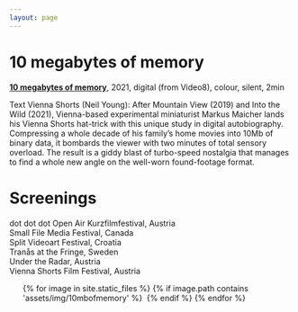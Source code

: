 ```yaml
---
layout: page
---
```


# 10 megabytes of memory

<strong><b><a href="https://vimeo.com/543725598" rel="noopener noreferrer" target="_blank">10 megabytes of memory</a></b></strong>, 2021, digital (from Video8), colour, silent, 2min <br>

Text Vienna Shorts (Neil Young):
After Mountain View (2019) and Into the Wild (2021), Vienna-based experimental miniaturist Markus Maicher lands his Vienna Shorts hat-trick with this unique study in digital autobiography. Compressing a whole decade of his family’s home movies into 10Mb of binary data, it bombards the viewer with two minutes of total sensory overload. The result is a giddy blast of turbo-speed nostalgia that manages to find a whole new angle on the well-worn found-footage format. 

<!--
Nach Mountain View (2019) und Into the Wild (2021) zaubert Markus Maicher, in Wien lebender Spezialist für experimentelle Miniaturen und mittlerweile Stammgast des Festivals, eine einzigartige digital-autobiografische Studie aus dem Hut: Er hat Privatfilme seiner Familie aus einem Jahrzehnt in 10 Megabyte an Binärdaten verwandelt und bombardiert mit der daraus entstandenen Reizüberflutung zwei Minuten lang das Publikum. Der euphorische Nostalgieflashback legt im Turbogang einen neuen Blick auf das altgediente Found-Footage-Format frei. (ny)-->

# Screenings

dot dot dot Open Air Kurzfilmfestival, Austria<br>
Small File Media Festival, Canada<br>
Split Videoart Festival, Croatia<br>
Tranås at the Fringe, Sweden <br>
Under the Radar, Austria<br>
Vienna Shorts Film Festival, Austria<br>

<ul>
{% for image in site.static_files %}
    {% if image.path contains 'assets/img/10mbofmemory' %}
<a class="img" href="{{ image.path }}"><img title="" src="{{ image.path }}"/></a>
    {% endif %}
{% endfor %}
</ul>